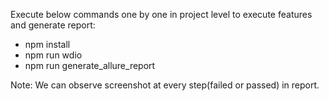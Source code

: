 Execute below commands one by one in project level to execute features and generate report:
   * npm install
   * npm run wdio
   * npm run generate_allure_report

   Note: We can observe screenshot at every step(failed or passed) in report.